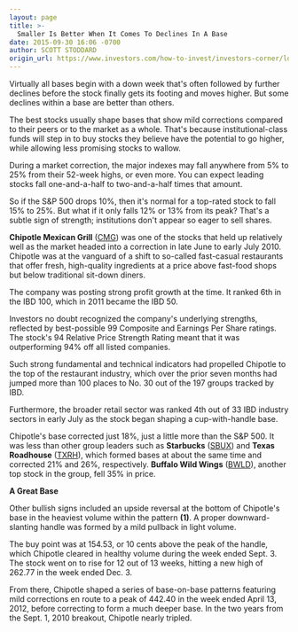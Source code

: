 ```yaml
---
layout: page
title: >-
  Smaller Is Better When It Comes To Declines In A Base
date: 2015-09-30 16:06 -0700
author: SCOTT STODDARD
origin_url: https://www.investors.com/how-to-invest/investors-corner/look-for-stocks-that-correct-less
---
```





Virtually all bases begin with a down week that's often followed by further declines before the stock finally gets its footing and moves higher. But some declines within a base are better than others.

  

The best stocks usually shape bases that show mild corrections compared to their peers or to the market as a whole. That's because institutional-class funds will step in to buy stocks they believe have the potential to go higher, while allowing less promising stocks to wallow.

  

During a market correction, the major indexes may fall anywhere from 5% to 25% from their 52-week highs, or even more. You can expect leading stocks fall one-and-a-half to two-and-a-half times that amount.

  

So if the S&P 500 drops 10%, then it's normal for a top-rated stock to fall 15% to 25%. But what if it only falls 12% or 13% from its peak? That's a subtle sign of strength; institutions don't appear so eager to sell shares.

  

**Chipotle Mexican Grill** ([CMG](https://research.investors.com/quote.aspx?symbol=CMG)) was one of the stocks that held up relatively well as the market headed into a correction in late June to early July 2010. Chipotle was at the vanguard of a shift to so-called fast-casual restaurants that offer fresh, high-quality ingredients at a price above fast-food shops but below traditional sit-down diners.

  

The company was posting strong profit growth at the time. It ranked 6th in the IBD 100, which in 2011 became the IBD 50.

  

Investors no doubt recognized the company's underlying strengths, reflected by best-possible 99 Composite and Earnings Per Share ratings. The stock's 94 Relative Price Strength Rating meant that it was outperforming 94% off all listed companies.

  

Such strong fundamental and technical indicators had propelled Chipotle to the top of the restaurant industry, which over the prior seven months had jumped more than 100 places to No. 30 out of the 197 groups tracked by IBD.

  

Furthermore, the broader retail sector was ranked 4th out of 33 IBD industry sectors in early July as the stock began shaping a cup-with-handle base.

  

Chipotle's base corrected just 18%, just a little more than the S&P 500. It was less than other group leaders such as **Starbucks** ([SBUX](https://research.investors.com/quote.aspx?symbol=SBUX)) and **Texas Roadhouse** ([TXRH](https://research.investors.com/quote.aspx?symbol=TXRH)), which formed bases at about the same time and corrected 21% and 26%, respectively. **Buffalo Wild Wings** ([BWLD](https://research.investors.com/quote.aspx?symbol=BWLD)), another top stock in the group, fell 35% in price.

  

**A Great Base**

  

Other bullish signs included an upside reversal at the bottom of Chipotle's base in the heaviest volume within the pattern **(1)**. A proper downward-slanting handle was formed by a mild pullback in light volume.

  

The buy point was at 154.53, or 10 cents above the peak of the handle, which Chipotle cleared in healthy volume during the week ended Sept. 3. The stock went on to rise for 12 out of 13 weeks, hitting a new high of 262.77 in the week ended Dec. 3.

  

From there, Chipotle shaped a series of base-on-base patterns featuring mild corrections en route to a peak of 442.40 in the week ended April 13, 2012, before correcting to form a much deeper base. In the two years from the Sept. 1, 2010 breakout, Chipotle nearly tripled. 




